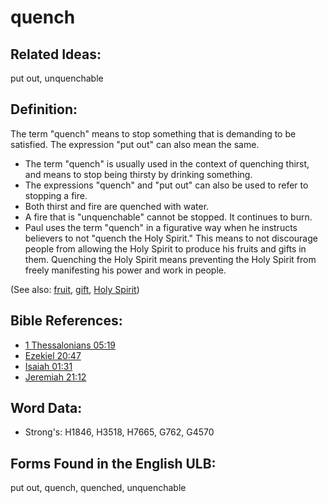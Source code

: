 # quench

## Related Ideas:

put out, unquenchable

## Definition:

The term "quench" means to stop something that is demanding to be satisfied. The expression "put out" can also mean the same.

* The term "quench" is usually used in the context of quenching thirst, and means to stop being thirsty by drinking something.
* The expressions "quench" and "put out" can also be used to refer to stopping a fire.
* Both thirst and fire are quenched with water.
* A fire that is "unquenchable" cannot be stopped. It continues to burn.
* Paul uses the term "quench" in a figurative way when he instructs believers to not "quench the Holy Spirit." This means to not discourage people from allowing the Holy Spirit to produce his fruits and gifts in them. Quenching the Holy Spirit means preventing the Holy Spirit from freely manifesting his power and work in people.

(See also: [fruit](../other/fruit.md), [gift](../kt/gift.md), [Holy Spirit](../kt/holyspirit.md))

## Bible References:

* [1 Thessalonians 05:19](rc://en/tn/help/1th/05/19)
* [Ezekiel 20:47](rc://en/tn/help/ezk/20/47)
* [Isaiah 01:31](rc://en/tn/help/isa/01/31)
* [Jeremiah 21:12](rc://en/tn/help/jer/21/12)

## Word Data:

* Strong's: H1846, H3518, H7665, G762, G4570

## Forms Found in the English ULB:

put out, quench, quenched, unquenchable
